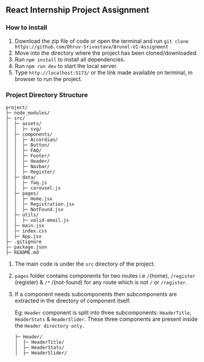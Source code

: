 ## React Internship Project Assignment

### How to install

1. Download the zip file of code or open the terminal and run `git clone https://github.com/Dhruv-Srivastava/Brunel-UI-Assignment`
2. Move into the directory where the project has been cloned/downloaded.
3. Run `npm install` to install all dependencies.
4. Run `npm run dev` to start the local server.
5. Type `http://localhost:5173/` or the link made available on terminal, in browser to run the project.

### Project Directory Structure

```
project/
├─ node_modules/
├─ src/
│  ├─ assets/
│  │  ├─ svg/
│  ├─ components/
│  │  ├─ Accordian/
│  │  ├─ Button/
│  │  ├─ FAQ/
│  │  ├─ Footer/
│  │  ├─ Header/
│  │  ├─ Navbar/
│  │  ├─ Register/
│  ├─ data/
│  │  ├─ faq.js
│  │  ├─ carousel.js
│  ├─ pages/
│  │  ├─ Home.jsx
│  │  ├─ Registration.jsx
│  │  ├─ NotFound.jsx
│  ├─ utils/
│  │  ├─ valid-email.js
│  ├─ main.jsx
│  ├─ index.css
│  ├─ App.jsx 
├─ .gitignore
├─ package.json
├─ README.md
```

1. The main code is under the `src` directory of the project.

2. `pages` folder contains components for two routes i.e `/`(home), `/register` (register) & `/*` /(not-found) for any route which is not `/` or `/register`.

3. If a component needs subcomponents then subcomponents are extracted in the directory of component itself.

    Eg: `Header` component is split into three subcomponents: `HeaderTitle`, `HeaderStats` & `HeaderSlider`. These three components are present inside the `Header directory only.`

    ```
    ├─ Header/
    │  ├─ HeaderTitle/
    │  ├─ HeaderStats/
    │  ├─ HeaderSlider/
    ```


